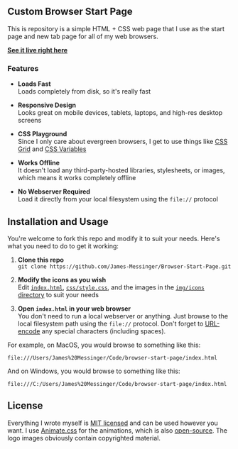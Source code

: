 Custom Browser Start Page
------------------------------------
This is repository is a simple HTML + CSS web page that I use as the start page and new tab page for all of my web browsers.

[**See it live right here**](https://jamesmessinger.com/Browser-Start-Page/)

### Features

- __Loads Fast__<br>
  Loads completely from disk, so it's really fast

- __Responsive Design__<br>
  Looks great on mobile devices, tablets, laptops, and high-res desktop screens

- __CSS Playground__<br>
  Since I only care about evergreen browsers, I get to use things like [CSS Grid](https://developer.mozilla.org/en-US/docs/Web/CSS/CSS_Grid_Layout) and [CSS Variables](https://developer.mozilla.org/en-US/docs/Web/CSS/Using_CSS_variables)

- __Works Offline__<br>
  It doesn't load any third-party-hosted libraries, stylesheets, or images, which means it works completely offline

- __No Webserver Required__<br>
  Load it directly from your local filesystem using the `file://` protocol



Installation and Usage
------------------------------------
You're welcome to fork this repo and modify it to suit your needs.  Here's what you need to do to get it working:

1. __Clone this repo__<br>
`git clone https://github.com/James-Messinger/Browser-Start-Page.git`


2. __Modify the icons as you wish__<br>
Edit [`index.html`](index.html), [`css/style.css`](css/style.css), and the images in the [`img/icons` directory](img/icons) to suit your needs

3. __Open `index.html` in your web browser__<br>
You don't need to run a local webserver or anything.  Just browse to the local filesystem path using the `file://` protocol.  Don't forget to [URL-encode](https://en.wikipedia.org/wiki/Percent-encoding) any special characters (including spaces).

For example, on MacOS, you would browse to something like this:
```
file:///Users/James%20Messinger/Code/browser-start-page/index.html
```

And on Windows, you would browse to something like this:
```
file:///C:/Users/James%20Messinger/Code/browser-start-page/index.html
```


License
------------------------------------
Everything I wrote myself is [MIT licensed](http://opensource.org/licenses/MIT) and can be used however you want.  I use [Animate.css](https://daneden.github.io/animate.css/) for the animations, which is also [open-source](https://github.com/daneden/animate.css).  The logo images obviously contain copyrighted material.
